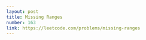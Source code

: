 ```yaml
---
layout: post
title: Missing Ranges
number: 163
link: https://leetcode.com/problems/missing-ranges
---
```


